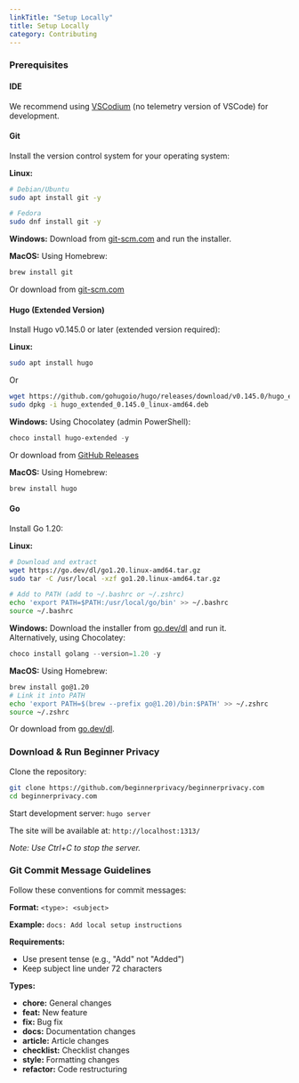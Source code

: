 ```yaml
---
linkTitle: "Setup Locally"
title: Setup Locally
category: Contributing
---
```

### Prerequisites
#### IDE
We recommend using [VSCodium](https://vscodium.com/) (no telemetry version of VSCode) for development.

#### Git
Install the version control system for your operating system:

**Linux:**
```bash
# Debian/Ubuntu
sudo apt install git -y

# Fedora
sudo dnf install git -y
```

**Windows:**
Download from [git-scm.com](https://git-scm.com/downloads/win) and run the installer.

**MacOS:**
Using Homebrew:
```bash
brew install git
```
Or download from [git-scm.com](https://git-scm.com/downloads/mac)

#### Hugo (Extended Version)
Install Hugo v0.145.0 or later (extended version required):

**Linux:**
```bash
sudo apt install hugo
```
Or
```bash
wget https://github.com/gohugoio/hugo/releases/download/v0.145.0/hugo_extended_0.145.0_linux-amd64.deb
sudo dpkg -i hugo_extended_0.145.0_linux-amd64.deb
```

**Windows:**
Using Chocolatey (admin PowerShell):

```powershell
choco install hugo-extended -y
```
Or download from [GitHub Releases](https://github.com/gohugoio/hugo/releases)

**MacOS:**
Using Homebrew:
```bash
brew install hugo
```

#### Go
Install Go 1.20:

**Linux:**
```bash
# Download and extract
wget https://go.dev/dl/go1.20.linux-amd64.tar.gz
sudo tar -C /usr/local -xzf go1.20.linux-amd64.tar.gz

# Add to PATH (add to ~/.bashrc or ~/.zshrc)
echo 'export PATH=$PATH:/usr/local/go/bin' >> ~/.bashrc
source ~/.bashrc
```

**Windows:**
Download the installer from [go.dev/dl](https://go.dev/dl/go1.20.windows-amd64.msi) and run it.  
Alternatively, using Chocolatey:
```powershell
choco install golang --version=1.20 -y
```

**MacOS:**
Using Homebrew:
```bash
brew install go@1.20
# Link it into PATH
echo 'export PATH=$(brew --prefix go@1.20)/bin:$PATH' >> ~/.zshrc
source ~/.zshrc
```
Or download from [go.dev/dl](https://go.dev/dl/go1.20.darwin-amd64.pkg).

### Download & Run Beginner Privacy
Clone the repository:
```bash
git clone https://github.com/beginnerprivacy/beginnerprivacy.com
cd beginnerprivacy.com
```

Start development server:
`hugo server`

The site will be available at:
`http://localhost:1313/`

*Note: Use Ctrl+C to stop the server.*

### Git Commit Message Guidelines
Follow these conventions for commit messages:

**Format:**
`<type>: <subject>`

**Example:**
`docs: Add local setup instructions`

**Requirements:**
- Use present tense (e.g., "Add" not "Added")
- Keep subject line under 72 characters

**Types:**
- **chore:** General changes
- **feat:** New feature
- **fix:** Bug fix
- **docs:** Documentation changes
- **article:** Article changes
- **checklist:** Checklist changes
- **style:** Formatting changes
- **refactor:** Code restructuring
